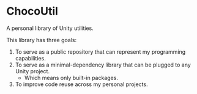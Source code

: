 # ChocoUtil
 A personal library of Unity utilities.

This library has three goals:
1. To serve as a public repository that can represent my programming capabilities.
2. To serve as a minimal-dependency library that can be plugged to any Unity project.
    * Which means only built-in packages.
3. To improve code reuse across my personal projects.